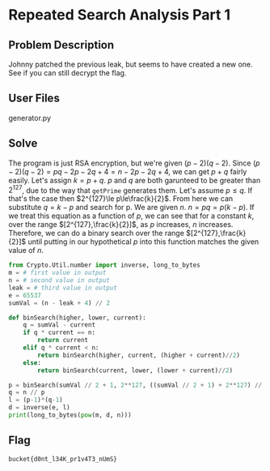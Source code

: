 # Repeated Search Analysis Part 1
## Problem Description
Johnny patched the previous leak, but seems to have created a new one. See if you can still decrypt the flag.
## User Files
generator.py
## Solve
The program is just RSA encryption, but we're given $(p-2)(q-2)$. Since $(p-2)(q-2)=pq-2p-2q+4=n-2p-2q+4$, we can get $p+q$ fairly easily. Let's assign $k=p+q$. $p$ and $q$ are both garunteed to be greater than $2^{127}$, due to the way that `getPrime` generates them. Let's assume $p\le q$. If that's the case then $2^{127}\le p\le\frac{k}{2}$. From here we can substitute $q=k-p$ and search for p. We are given $n$. $n=pq=p(k-p)$. If we treat this equation as a function of $p$, we can see that for a constant $k$, over the range $[2^{127},\frac{k}{2}]$, as $p$ increases, $n$ increases. Therefore, we can do a binary search over the range $[2^{127},\frac{k}{2}]$ until putting in our hypothetical $p$ into this function matches the given value of $n$. 
```python
from Crypto.Util.number import inverse, long_to_bytes
m = # first value in output
n = # second value in output
leak = # third value in output
e = 65537
sumVal = (n - leak + 4) // 2

def binSearch(higher, lower, current):
    q = sumVal - current
    if q * current == n:
        return current
    elif q * current < n:
        return binSearch(higher, current, (higher + current)//2)
    else:
        return binSearch(current, lower, (lower + current)//2)

p = binSearch(sumVal // 2 + 1, 2**127, ((sumVal // 2 + 1) + 2**127) // 2)
q = n // p
l = (p-1)*(q-1)
d = inverse(e, l)
print(long_to_bytes(pow(m, d, n)))
```
## Flag
```
bucket{d0nt_l34K_pr1v4T3_nUmS}
```